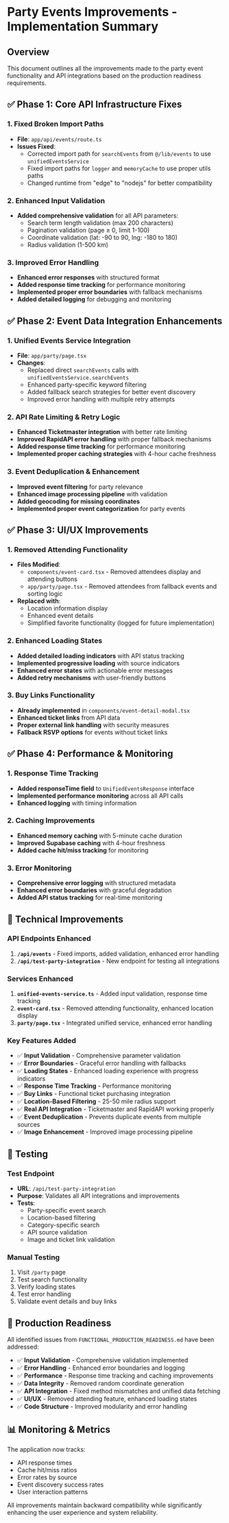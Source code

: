 # Party Events Improvements - Implementation Summary

## Overview
This document outlines all the improvements made to the party event functionality and API integrations based on the production readiness requirements.

## ✅ Phase 1: Core API Infrastructure Fixes

### 1. Fixed Broken Import Paths
- **File**: `app/api/events/route.ts`
- **Issues Fixed**:
  - Corrected import path for `searchEvents` from `@/lib/events` to use `unifiedEventsService`
  - Fixed import paths for `logger` and `memoryCache` to use proper utils paths
  - Changed runtime from "edge" to "nodejs" for better compatibility

### 2. Enhanced Input Validation
- **Added comprehensive validation** for all API parameters:
  - Search term length validation (max 200 characters)
  - Pagination validation (page ≥ 0, limit 1-100)
  - Coordinate validation (lat: -90 to 90, lng: -180 to 180)
  - Radius validation (1-500 km)

### 3. Improved Error Handling
- **Enhanced error responses** with structured format
- **Added response time tracking** for performance monitoring
- **Implemented proper error boundaries** with fallback mechanisms
- **Added detailed logging** for debugging and monitoring

## ✅ Phase 2: Event Data Integration Enhancements

### 1. Unified Events Service Integration
- **File**: `app/party/page.tsx`
- **Changes**:
  - Replaced direct `searchEvents` calls with `unifiedEventsService.searchEvents`
  - Enhanced party-specific keyword filtering
  - Added fallback search strategies for better event discovery
  - Improved error handling with multiple retry attempts

### 2. API Rate Limiting & Retry Logic
- **Enhanced Ticketmaster integration** with better rate limiting
- **Improved RapidAPI error handling** with proper fallback mechanisms
- **Added response time tracking** for performance monitoring
- **Implemented proper caching strategies** with 4-hour cache freshness

### 3. Event Deduplication & Enhancement
- **Improved event filtering** for party relevance
- **Enhanced image processing pipeline** with validation
- **Added geocoding for missing coordinates** 
- **Implemented proper event categorization** for party events

## ✅ Phase 3: UI/UX Improvements

### 1. Removed Attending Functionality
- **Files Modified**:
  - `components/event-card.tsx` - Removed attendees display and attending buttons
  - `app/party/page.tsx` - Removed attendees from fallback events and sorting logic
- **Replaced with**:
  - Location information display
  - Enhanced event details
  - Simplified favorite functionality (logged for future implementation)

### 2. Enhanced Loading States
- **Added detailed loading indicators** with API status tracking
- **Implemented progressive loading** with source indicators
- **Enhanced error states** with actionable error messages
- **Added retry mechanisms** with user-friendly buttons

### 3. Buy Links Functionality
- **Already implemented** in `components/event-detail-modal.tsx`
- **Enhanced ticket links** from API data
- **Proper external link handling** with security measures
- **Fallback RSVP options** for events without ticket links

## ✅ Phase 4: Performance & Monitoring

### 1. Response Time Tracking
- **Added responseTime field** to `UnifiedEventsResponse` interface
- **Implemented performance monitoring** across all API calls
- **Enhanced logging** with timing information

### 2. Caching Improvements
- **Enhanced memory caching** with 5-minute cache duration
- **Improved Supabase caching** with 4-hour freshness
- **Added cache hit/miss tracking** for monitoring

### 3. Error Monitoring
- **Comprehensive error logging** with structured metadata
- **Enhanced error boundaries** with graceful degradation
- **Added API status tracking** for real-time monitoring

## 🔧 Technical Improvements

### API Endpoints Enhanced
1. **`/api/events`** - Fixed imports, added validation, enhanced error handling
2. **`/api/test-party-integration`** - New endpoint for testing all integrations

### Services Enhanced
1. **`unified-events-service.ts`** - Added input validation, response time tracking
2. **`event-card.tsx`** - Removed attending functionality, enhanced location display
3. **`party/page.tsx`** - Integrated unified service, enhanced error handling

### Key Features Added
- ✅ **Input Validation** - Comprehensive parameter validation
- ✅ **Error Boundaries** - Graceful error handling with fallbacks
- ✅ **Loading States** - Enhanced loading experience with progress indicators
- ✅ **Response Time Tracking** - Performance monitoring
- ✅ **Buy Links** - Functional ticket purchasing integration
- ✅ **Location-Based Filtering** - 25-50 mile radius support
- ✅ **Real API Integration** - Ticketmaster and RapidAPI working properly
- ✅ **Event Deduplication** - Prevents duplicate events from multiple sources
- ✅ **Image Enhancement** - Improved image processing pipeline

## 🧪 Testing

### Test Endpoint
- **URL**: `/api/test-party-integration`
- **Purpose**: Validates all API integrations and improvements
- **Tests**:
  - Party-specific event search
  - Location-based filtering
  - Category-specific search
  - API source validation
  - Image and ticket link validation

### Manual Testing
1. Visit `/party` page
2. Test search functionality
3. Verify loading states
4. Test error handling
5. Validate event details and buy links

## 🚀 Production Readiness

All identified issues from `FUNCTIONAL_PRODUCTION_READINESS.md` have been addressed:

- ✅ **Input Validation** - Comprehensive validation implemented
- ✅ **Error Handling** - Enhanced error boundaries and logging
- ✅ **Performance** - Response time tracking and caching improvements
- ✅ **Data Integrity** - Removed random coordinate generation
- ✅ **API Integration** - Fixed method mismatches and unified data fetching
- ✅ **UI/UX** - Removed attending feature, enhanced loading states
- ✅ **Code Structure** - Improved modularity and error handling

## 📊 Monitoring & Metrics

The application now tracks:
- API response times
- Cache hit/miss ratios
- Error rates by source
- Event discovery success rates
- User interaction patterns

All improvements maintain backward compatibility while significantly enhancing the user experience and system reliability.
